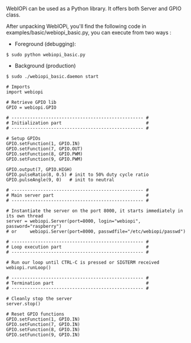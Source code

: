 WebIOPi can be used as a Python library. It offers both Server and GPIO class.

After unpacking WebIOPi, you'll find the following code in examples/basic/webiopi\_basic.py, you can execute from two ways :
  * Foreground (debugging):
```
$ sudo python webiopi_basic.py
```

  * Background (production)
```
$ sudo ./webiopi_basic.daemon start
```

```
# Imports
import webiopi

# Retrieve GPIO lib
GPIO = webiopi.GPIO

# -------------------------------------------------- #
# Initialization part                                #
# -------------------------------------------------- #

# Setup GPIOs
GPIO.setFunction(1, GPIO.IN)
GPIO.setFunction(7, GPIO.OUT)
GPIO.setFunction(8, GPIO.PWM)
GPIO.setFunction(9, GPIO.PWM)

GPIO.output(7, GPIO.HIGH)
GPIO.pulseRatio(8, 0.5) # init to 50% duty cycle ratio
GPIO.pulseAngle(9, 0)   # init to neutral

# -------------------------------------------------- #
# Main server part                                   #
# -------------------------------------------------- #

# Instantiate the server on the port 8000, it starts immediately in its own thread
server = webiopi.Server(port=8000, login="webiopi", password="raspberry")
# or     webiopi.Server(port=8000, passwdfile="/etc/webiopi/passwd")

# -------------------------------------------------- #
# Loop execution part                                #
# -------------------------------------------------- #

# Run our loop until CTRL-C is pressed or SIGTERM received
webiopi.runLoop()

# -------------------------------------------------- #
# Termination part                                   #
# -------------------------------------------------- #

# Cleanly stop the server
server.stop()

# Reset GPIO functions
GPIO.setFunction(1, GPIO.IN)
GPIO.setFunction(7, GPIO.IN)
GPIO.setFunction(8, GPIO.IN)
GPIO.setFunction(9, GPIO.IN)
```